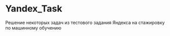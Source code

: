# Yandex_Task

Решение некоторых задач из тестового задания Яндекса на стажировку по машинному обучению
